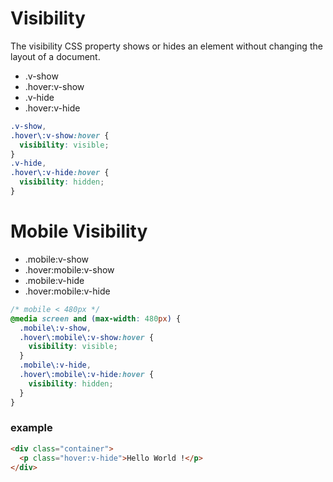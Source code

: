 # Visibility

The visibility CSS property shows or hides an element without changing the layout of a document.

- .v-show
- .hover:v-show
- .v-hide
- .hover:v-hide

```css
.v-show,
.hover\:v-show:hover {
  visibility: visible;
}
.v-hide,
.hover\:v-hide:hover {
  visibility: hidden;
}
```

# Mobile Visibility

- .mobile:v-show
- .hover:mobile:v-show
- .mobile:v-hide
- .hover:mobile:v-hide

```css
/* mobile < 480px */
@media screen and (max-width: 480px) {
  .mobile\:v-show,
  .hover\:mobile\:v-show:hover {
    visibility: visible;
  }
  .mobile\:v-hide,
  .hover\:mobile\:v-hide:hover {
    visibility: hidden;
  }
}
```

### example

```html
<div class="container">
  <p class="hover:v-hide">Hello World !</p>
</div>
```
